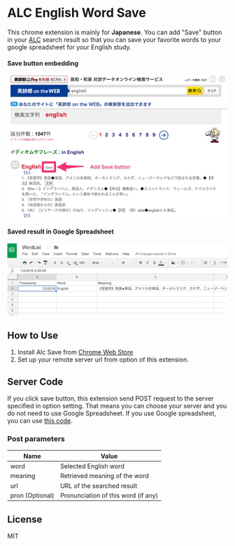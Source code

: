 # ALC English Word Save
This chrome extension is mainly for **Japanese**. You can add "Save" button in your [ALC](http://www.alc.co.jp/) search result so that you can save your favorite words to your google spreadsheet for your English study.

#### Save button embedding
<img src="https://raw.githubusercontent.com/taxpon/alc-save/master/resources/ss1.jpg" width="600" >

#### Saved result in Google Spreadsheet
<img src="https://raw.githubusercontent.com/taxpon/alc-save/master/resources/ss2.jpg" width="600" >

## How to Use
1. Install Alc Save from [Chrome Web Store](https://chrome.google.com/webstore/detail/alc-english-word-save/fpggbfcjkkamfpahhndcojlfaffdbiii)
2. Set up your remote server url from option of this extension.

## Server Code
If you click save button, this extension send POST request to the server specified in option setting. That means you can choose your server and you do not need to use Google Spreadsheet. If you use Google spreadsheet, you can use [this code](https://raw.githubusercontent.com/taxpon/alc-save/master/server_example.js).

### Post parameters
| Name | Value |
-------|--------
| word | Selected English word |
| meaning | Retrieved meaning of the word |
| url | URL of the searched result |
| pron (Optional) | Pronunciation of this word (if any) |


## License
MIT

